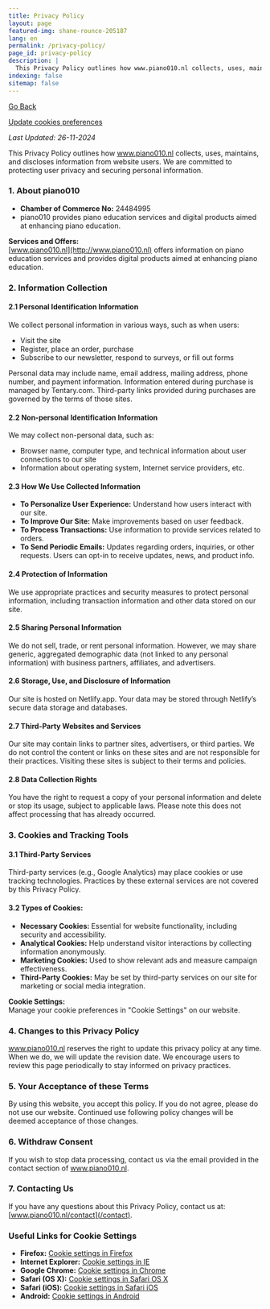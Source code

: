 ```yaml
---
title: Privacy Policy  
layout: page  
featured-img: shane-rounce-205187  
lang: en  
permalink: /privacy-policy/  
page_id: privacy-policy  
description: |  
  This Privacy Policy outlines how www.piano010.nl collects, uses, maintains, and discloses information collected from users of the website. We are committed to protecting the privacy of our users and ensuring the security of their personal information.  
indexing: false  
sitemap: false  
---
```


<a href="javascript:history.back()">Go Back</a>

<a href="#" id="open_preferences_center">Update cookies preferences</a>  

_Last Updated: 26-11-2024_

This Privacy Policy outlines how www.piano010.nl collects, uses, maintains, and discloses information from website users. We are committed to protecting user privacy and securing personal information.

### 1. About piano010

- **Chamber of Commerce No:** 24484995
- piano010 provides piano education services and digital products aimed at enhancing piano education.

**Services and Offers:**  
[www.piano010.nl](http://www.piano010.nl) offers information on piano education services and provides digital products aimed at enhancing piano education.

### 2. Information Collection

#### 2.1 Personal Identification Information
We collect personal information in various ways, such as when users:
- Visit the site
- Register, place an order, purchase
- Subscribe to our newsletter, respond to surveys, or fill out forms  

Personal data may include name, email address, mailing address, phone number, and payment information. Information entered during purchase is managed by Tentary.com. Third-party links provided during purchases are governed by the terms of those sites.

#### 2.2 Non-personal Identification Information
We may collect non-personal data, such as:
- Browser name, computer type, and technical information about user connections to our site
- Information about operating system, Internet service providers, etc.

#### 2.3 How We Use Collected Information
- **To Personalize User Experience:** Understand how users interact with our site.
- **To Improve Our Site:** Make improvements based on user feedback.
- **To Process Transactions:** Use information to provide services related to orders.
- **To Send Periodic Emails:** Updates regarding orders, inquiries, or other requests. Users can opt-in to receive updates, news, and product info.

#### 2.4 Protection of Information
We use appropriate practices and security measures to protect personal information, including transaction information and other data stored on our site.

#### 2.5 Sharing Personal Information
We do not sell, trade, or rent personal information. However, we may share generic, aggregated demographic data (not linked to any personal information) with business partners, affiliates, and advertisers.

#### 2.6 Storage, Use, and Disclosure of Information
Our site is hosted on Netlify.app. Your data may be stored through Netlify’s secure data storage and databases.

#### 2.7 Third-Party Websites and Services
Our site may contain links to partner sites, advertisers, or third parties. We do not control the content or links on these sites and are not responsible for their practices. Visiting these sites is subject to their terms and policies.

#### 2.8 Data Collection Rights
You have the right to request a copy of your personal information and delete or stop its usage, subject to applicable laws. Please note this does not affect processing that has already occurred.

### 3. Cookies and Tracking Tools

#### 3.1 Third-Party Services  
Third-party services (e.g., Google Analytics) may place cookies or use tracking technologies. Practices by these external services are not covered by this Privacy Policy.

#### 3.2 Types of Cookies:

- **Necessary Cookies:** Essential for website functionality, including security and accessibility.
- **Analytical Cookies:** Help understand visitor interactions by collecting information anonymously.
- **Marketing Cookies:** Used to show relevant ads and measure campaign effectiveness.
- **Third-Party Cookies:** May be set by third-party services on our site for marketing or social media integration.

**Cookie Settings:**  
Manage your cookie preferences in "Cookie Settings" on our website.

### 4. Changes to this Privacy Policy

www.piano010.nl reserves the right to update this privacy policy at any time. When we do, we will update the revision date. We encourage users to review this page periodically to stay informed on privacy practices.

### 5. Your Acceptance of these Terms

By using this website, you accept this policy. If you do not agree, please do not use our website. Continued use following policy changes will be deemed acceptance of those changes.

### 6. Withdraw Consent

If you wish to stop data processing, contact us via the email provided in the contact section of www.piano010.nl.

### 7. Contacting Us

If you have any questions about this Privacy Policy, contact us at: [www.piano010.nl/contact](/contact).

### Useful Links for Cookie Settings

- **Firefox:** [Cookie settings in Firefox](https://support.mozilla.com/en-US/kb/enhanced-tracking-protection-firefox-desktop?redirectslug=Enabling+and+disabling+cookies&redirectlocale=en-US)
- **Internet Explorer:** [Cookie settings in IE](https://support.microsoft.com/en-us/windows/delete-and-manage-cookies-168dab11-0753-043d-7c16-ede5947fc64d)
- **Google Chrome:** [Cookie settings in Chrome](https://support.google.com/chrome/answer/95647)
- **Safari (OS X):** [Cookie settings in Safari OS X](https://support.apple.com/guide/safari/manage-cookies-sfri11471/mac)
- **Safari (iOS):** [Cookie settings in Safari iOS](https://support.apple.com/en-us/HT201265)
- **Android:** [Cookie settings in Android](https://support.google.com/chrome/answer/95647?co=GENIE.Platform%3DAndroid&hl=en&oco=0)